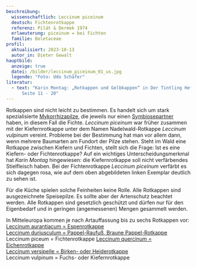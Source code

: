 ```yaml
---
beschreibung:
  wissenschaftlich: Leccinum piceinum
  deutsch: Fichtenrotkappe
  referenz: Pilát & Dermek 1974
  erlaeuterung: piceinum = bei Fichten
  familie: Boletaceae
profil:
  aktualisiert: 2023-10-13
  autor_in: Dieter Gewalt
hauptbild:
  anzeige: true
  datei: /bilder/leccinum_piceinum_01_us.jpg
  legende: "Foto: Udo Schäfer"
literatur:
  - text: "Karin Montag: „Rotkappen und Gelbkappen“ in Der Tintling Heft 74 (1/2012)
      Seite 11 - 20"
---
```

Rotkappen sind nicht leicht zu bestimmen. Es handelt sich um stark spezialisierte [Mykorrhizapilze](Mykorrhiza "Glossar"), die jeweils nur einen [Symbiosepartner](Symbiose "Glossar") haben, in diesem Fall die Fichte. *Leccinum piceinum* war früher zusammen mit der Kiefernrotkappe unter dem Namen Nadelwald-Rotkappe *Leccinum vulpinum* vereint. Probleme bei der Bestimmung hat man vor allem dann, wenn mehrere Baumarten am Fundort der Pilze stehen. Steht im Wald eine Rotkappe zwischen Kiefern und Fichten, stellt sich die Frage: Ist es eine Kiefern- oder Fichtenrotkappe? Auf ein wichtiges Unterscheidungsmerkmal hat *Karin Montag* hingewiesen: die Kiefernrotkappe soll nicht verfärbendes Stielfleisch haben. Bei der Fichtenrotkappe *Leccinum piceinum* verfärbt es sich dagegen rosa, wie auf dem oben abgebildeten linken Exemplar deutlich zu sehen ist.

Für die Küche spielen solche Feinheiten keine Rolle. Alle Rotkappen sind ausgezeichnete Speisepilze. Es sollte aber der Artenschutz beachtet werden. Alle Rotkappen sind gesetzlich geschützt und dürfen nur für den Eigenbedarf und in geringen (angemessenen) Mengen gesammelt werden.

In Mitteleuropa kommen je nach Artauffassung bis zu sechs Rotkappen vor:  
[Leccinum aurantiacum = Espenrotkappe](/pilze/leccinum-aurantiacum-espenrotkappe)  
[Leccinum duriusculum = Pappel-Raufuß, Braune Pappel-Rotkappe](/pilze/leccinum-duriusculum-pappel-raufuß)  
Leccinum piceum = Fichtenrotkappe
[Leccinum quercinum = Eichenrotkappe](/pilze/leccinum-quercinum-eichenrotkappe)  
[Leccinum versipelle = Birken- oder Heiderotkappe](/pilze/leccinum-versipelle-birkenrotkappe-heiderotkappe)  
Leccinum vulpinum = Fuchs- oder Kiefernrotkappe